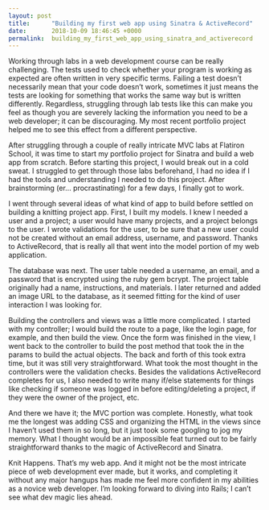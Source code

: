 ```yaml
---
layout: post
title:      "Building my first web app using Sinatra & ActiveRecord"
date:       2018-10-09 18:46:45 +0000
permalink:  building_my_first_web_app_using_sinatra_and_activerecord
---
```


Working through labs in a web development course can be really challenging. The tests used to check whether your program is working as expected are often written in very specific terms. Failing a test doesn’t necessarily mean that your code doesn’t work, sometimes it just means the tests are looking for something that works the same way but is written differently. Regardless, struggling through lab tests like this can make you feel as though you are severely lacking the information you need to be a web developer; it can be discouraging. My most recent portfolio project helped me to see this effect from a different perspective.

After struggling through a couple of really intricate MVC labs at Flatiron School, it was time to start my portfolio project for Sinatra and build a web app from scratch. Before starting this project, I would break out in a cold sweat. I struggled to get through those labs beforehand, I had no idea if I had the tools and understanding I needed to do this project. After brainstorming (er… procrastinating) for a few days, I finally got to work.

I went through several ideas of what kind of app to build before settled on building a knitting project app. First, I built my models. I knew I needed a user and a project; a user would have many projects, and a project belongs to the user. I wrote validations for the user, to be sure that a new user could not be created without an email address, username, and password. Thanks to ActiveRecord, that is really all that went into the model portion of my web application.

The database was next. The user table needed a username, an email, and a password that is encrypted using the ruby gem bcrypt. The project table originally had a name, instructions, and materials. I later returned and added an image URL to the database, as it seemed fitting for the kind of user interaction I was looking for.

Building the controllers and views was a little more complicated. I started with my controller; I would build the route to a page, like the login page, for example, and then build the view. Once the form was finished in the view, I went back to the controller to build the post method that took the in the params to build the actual objects. The back and forth of this took extra time, but it was still very straightforward. What took the most thought in the controllers were the validation checks. Besides the validations ActiveRecord completes for us, I also needed to write many if/else statements for things like checking if someone was logged in before editing/deleting a project, if they were the owner of the project, etc.

And there we have it; the MVC portion was complete. Honestly, what took me the longest was adding CSS and organizing the HTML in the views since I haven’t used them in so long, but it just took some googling to jog my memory. What I thought would be an impossible feat turned out to be fairly straightforward thanks to the magic of ActiveRecord and Sinatra.

Knit Happens. That’s my web app. And it might not be the most intricate piece of web development ever made, but it works, and completing it without any major hangups has made me feel more confident in my abilities as a novice web developer. I’m looking forward to diving into Rails; I can’t see what dev magic lies ahead.


